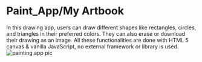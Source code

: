 # Paint_App/My Artbook
In this drawing app, users can draw different shapes like rectangles, circles, and triangles in their preferred colors. They can also erase or download their drawing as an image.
All these functionalities are done with HTML 5 canvas & vanilla JavaScript, no external framework or library is used.
![painting app pic](https://github.com/vishal-cse02/Paint_App/assets/97284614/f3ea0869-b091-4dca-b1bd-662f06f1dfe1)
